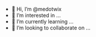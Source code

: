 - 👋 Hi, I’m @medotwix
- 👀 I’m interested in ...
- 🌱 I’m currently learning ...
- 💞️ I’m looking to collaborate on ...
